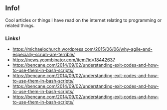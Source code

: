 ## Info!

Cool articles or things I have read on the internet relating to programming or
related things.

### Links!
- https://michaelochurch.wordpress.com/2015/06/06/why-agile-and-especially-scrum-are-terrible/
- https://news.ycombinator.com/item?id=18442637
- https://bencane.com/2014/09/02/understanding-exit-codes-and-how-to-use-them-in-bash-scripts/
- https://bencane.com/2014/09/02/understanding-exit-codes-and-how-to-use-them-in-bash-scripts/
- https://bencane.com/2014/09/02/understanding-exit-codes-and-how-to-use-them-in-bash-scripts/
- https://bencane.com/2014/09/02/understanding-exit-codes-and-how-to-use-them-in-bash-scripts/
